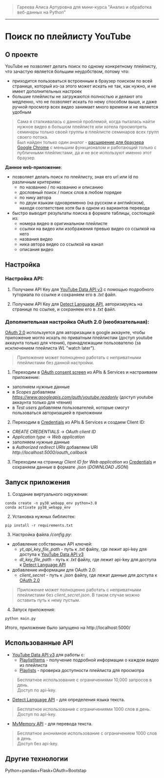> Гареева Алиса Артуровна для мини-курса "Анализ и обработка веб-данных на Python"
___

# Поиск по плейлисту YouTube

## О проекте

YouTube не позволяет делать поиск по одному конкретному плейлисту, что зачастую является большим неудобством, потому что:
* приходится пользоваться встроенным в браузер поиском по всей странице, который из-за этого может искать не так, как нужно, и не имеет дополнительных настроек
* большие плейлисты не загружаются полностью и делают это медленно, что не позволяет искать по нему способом выше, и даже ручной просмотр всех видео занимает много времени и не является удобным

> Сама я сталкивалась с данной проблемой, когда пыталась найти нужное видео в большом плейлисте или хотела просмотреть семинары только своей группы в плейлисте семинаров всех групп своего потока.\
> Был найден только один аналог - [расширение для браузера Google Chrome] с меньшим функционалом и работающий только с публичными плейлистами, да и не все используют именно этот браузер.

__Данное web-приложение__:
* позволяет делать поиск по плейлисту, зная его url или id по различным критериям:
  * по названию / по названию и описанию
  * дословный поиск / поиск слов в любом порядке
  * по нику автора
  * по двум языкам одновременно (на русском и английском), находя соответствие хотя бы в одном из вариантов перевода
* быстро выводит результаты поиска в формате таблицы, состоящей из:
  * номера видео в оригинальном плейлисте
  * ссылки на видео или изображения превью видео со ссылкой на него
  * названия видео
  * ника автора видео cо ссылкой на канал
  * описания видео

## Настройка

###  Настройка API:

1. Получаем API Key для [YouTube Data API v3] с помощью подробного туториала по ссылке и сохраняем его в *.txt* файл.

2. Получаем API Key для [Detect Language API], авторизируясь на странице по ссылке, и сохраняем его в *.txt* файл.

###  Дополнительная настройка OAuth 2.0 (необязательная):

[OAuth 2.0] используется для авторизации в google аккаунте, чтобы приложение могло искать по приватным плейлистам (доступ youtube аккаунта только для чтения), принадлежащим пользователю (за исключением плейлиста *WL* "watch later").
> Приложение может полноценно работать с неприватными плейлистами без данной настройки.

1. Переходим в [OAuth consent screen] из APIs & Services и настраиваем приложение:
  * заполняем нужные данные
  * в *Scopes* добавляем *https://www.googleapis.com/auth/youtube.readonly* (доступ youtube аккаунта только для чтения)
  * в *Test users* добавляем пользователей, которые смогут пользоваться авторизацией в приложении

2. Переходим в [Credentials] из APIs & Services и создаем Client ID:
  * *CREATE CREDENTIALS* -> *OAuth client ID*
  * *Application type* -> *Web application*
  * заполняем нужные данные
  * в *Authorized redirect URIs* добавляем URI *http://localhost:5000/oauth_callback*

3. Переходим на страницу *Client ID for Web application* из [Credentials] и сохраняем данные в формате *.json* (*DOWNLOAD JSON*)

## Запуск приложения

1. Создание виртуального окружения:
```
conda create -n py38_webapp_env python=3.8
conda activate py38_webapp_env
```

2. Установка нужных библиотек:
```
pip install -r requirements.txt
```

3. Настройка файла */config.py*:
* добавление собственных API ключей:
  * *yt_api_key_file_path* - путь к *.txt* файлу, где лежит api-key для доступа к [YouTube Data API v3]
  * *dl_key_file_path* - путь к *.txt* файлу, где лежит api-key для доступа к [Detect Language API]
* добавление информации для OAuth 2.0:
  * *client_secret* - путь к *.json* файлу, где лежат данные для доступа к [OAuth 2.0]
> Приложение может полноценно работать с неприватными плейлистами без *client_secret.json*. В таком случае можно оставить путь к нему пустым.

4. Запуск приложения:
```
python main.py
```
Итого, приложение было запущено на http://localhost:5000/

## Использованные API

* [YouTube Data API v3] для работы с:
  * [PlaylistItems] - получение подробной информации о каждом видео из плейлиста
  * [Playlists] - проверка доступности плейлиста для просмотра
> Бесплатное использование c ограничениями 10,000 запросов в день.\
> Доступ по api-key.

* [Detect Language API] - для определения языка текста.
> Бесплатное использование c ограничениями 1000 слов в день.\
> Доступ по api-key.

* [MyMemory API] - для перевода текста.
> Бесплатное анонимное использование c ограничением 1000 слов в день.\
> Доступ без api-key.

## Другие технологии
Python+pandas+Flask+OAuth+Bootstap

[расширение для браузера Google Chrome]:<https://chrome.google.com/webstore/detail/youtube-playlist-search/fdnkfdlphofnhdjlmaabncgendfalmmc>
[OAuth 2.0]:<https://developers.google.com/youtube/v3/guides/auth/server-side-web-apps>
[OAuth consent screen]:<https://console.cloud.google.com/apis/credentials/consent>
[Credentials]:<https://console.cloud.google.com/apis/credentials>
[YouTube Data API v3]:<https://developers.google.com/youtube/v3/getting-started>
[PlaylistItems]:<https://developers.google.com/youtube/v3/docs/playlistItems>
[Playlists]:<https://developers.google.com/youtube/v3/docs/playlists>
[Detect Language API]:<https://detectlanguage.com>
[MyMemory API]:<https://mymemory.translated.net/doc/spec.php>
